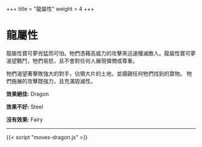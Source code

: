 +++
title = "龍屬性"
weight = 4
+++

# 龍屬性
龍屬性寶可夢兇猛而可怕。牠們憑藉高威力的攻擊來迅速殲滅敵人。龍屬性寶可夢渴望戰鬥，牠們易怒，且不會對任何人展現憐憫或尊重。

牠們渴望著擊敗強大的對手，佔領大片的土地，並覬覦任何牠們找到的寶物。
牠們施展的攻擊既強力，且充滿毀滅性。

**效果絕佳:**
<span class="TypeBlockList">Dragon</span>

**效果不好:**
<span class="TypeBlockList">Steel</span>

**沒有效果:**
<span class="TypeBlockList">Fairy</span>

---

<div id="MoveList"></div>

{{< script "moves-dragon.js" >}}
<script type="text/javascript">
  window.addEventListener("parsePage", ()=>{
    TocInjector.parsePage("Move");
  });

</script>